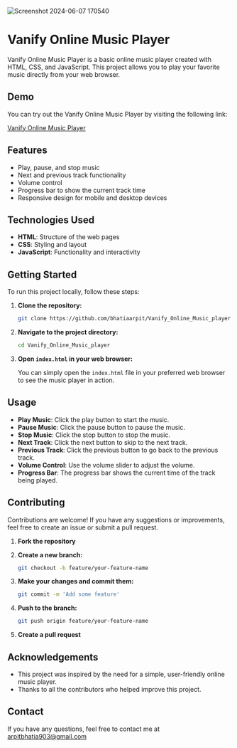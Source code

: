 
![Screenshot 2024-06-07 170540](https://github.com/bhatiaarpit/Vanify_Online_Music_player/assets/118626392/97d4791f-c042-4533-9220-0c5f4cdb8b9f)

# Vanify Online Music Player

Vanify Online Music Player is a basic online music player created with HTML, CSS, and JavaScript. This project allows you to play your favorite music directly from your web browser.

## Demo

You can try out the Vanify Online Music Player by visiting the following link:

[Vanify Online Music Player](https://bhatiaarpit.github.io/Vanify_Online_Music_player/)

## Features

- Play, pause, and stop music
- Next and previous track functionality
- Volume control
- Progress bar to show the current track time
- Responsive design for mobile and desktop devices

## Technologies Used

- **HTML**: Structure of the web pages
- **CSS**: Styling and layout
- **JavaScript**: Functionality and interactivity

## Getting Started

To run this project locally, follow these steps:

1. **Clone the repository:**

    ```bash
    git clone https://github.com/bhatiaarpit/Vanify_Online_Music_player.git
    ```

2. **Navigate to the project directory:**

    ```bash
    cd Vanify_Online_Music_player
    ```

3. **Open `index.html` in your web browser:**

    You can simply open the `index.html` file in your preferred web browser to see the music player in action.

## Usage

- **Play Music**: Click the play button to start the music.
- **Pause Music**: Click the pause button to pause the music.
- **Stop Music**: Click the stop button to stop the music.
- **Next Track**: Click the next button to skip to the next track.
- **Previous Track**: Click the previous button to go back to the previous track.
- **Volume Control**: Use the volume slider to adjust the volume.
- **Progress Bar**: The progress bar shows the current time of the track being played.

## Contributing

Contributions are welcome! If you have any suggestions or improvements, feel free to create an issue or submit a pull request.

1. **Fork the repository**
2. **Create a new branch:**

    ```bash
    git checkout -b feature/your-feature-name
    ```

3. **Make your changes and commit them:**

    ```bash
    git commit -m 'Add some feature'
    ```

4. **Push to the branch:**

    ```bash
    git push origin feature/your-feature-name
    ```

5. **Create a pull request**

## Acknowledgements

- This project was inspired by the need for a simple, user-friendly online music player.
- Thanks to all the contributors who helped improve this project.

## Contact

If you have any questions, feel free to contact me at arpitbhatia903@gmail.com
